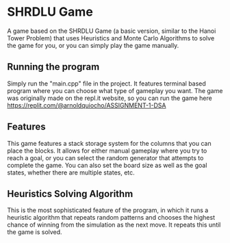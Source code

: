 # SHRDLU Game
A game based on the SHRDLU Game (a basic version, similar to the Hanoi Tower Problem) that uses Heuristics and Monte Carlo Algorithms to solve the game for you, or you can simply play the game manually.

## Running the program
Simply run the "main.cpp" file in the project. It features terminal based program where you can choose what type of gameplay you want. The game was originally made on the repl.it website, so you can run the game here https://replit.com/@arnoldquiocho/ASSIGNMENT-1-DSA

## Features
This game features a stack storage system for the columns that you can place the blocks. It allows for either manual gameplay where you try to reach a goal, or you can select the random generator that attempts to complete the game. You can also set the board size as well as the goal states, whether there are multiple states, etc.

## Heuristics Solving Algorithm
This is the most sophisticated feature of the program, in which it runs a heuristic algorithm that repeats random patterns and chooses the highest chance of winning from the simulation as the next move. It repeats this until the game is solved.
